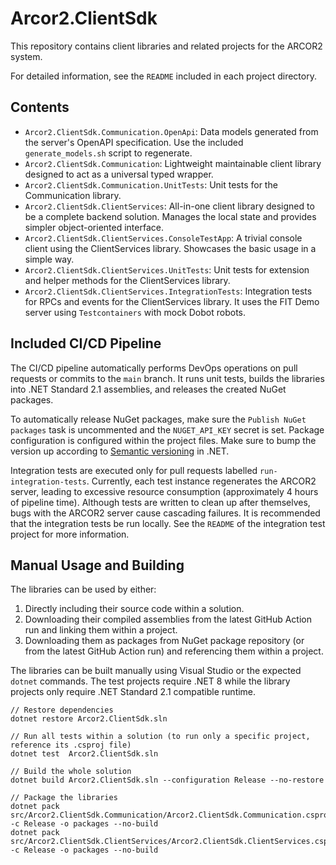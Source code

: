 # Arcor2.ClientSdk

This repository contains client libraries and related projects for the ARCOR2 system.

For detailed information, see the `README` included in each project directory.

## Contents

- `Arcor2.ClientSdk.Communication.OpenApi`: Data models generated from the server's OpenAPI specification. Use the included `generate_models.sh` script to regenerate.
- `Arcor2.ClientSdk.Communication`: Lightweight maintainable client library designed to act as a universal typed wrapper.
- `Arcor2.ClientSdk.Communication.UnitTests`: Unit tests for the Communication library.
- `Arcor2.ClientSdk.ClientServices`: All-in-one client library designed to be a complete backend solution. Manages the local state and provides simpler object-oriented interface.
- `Arcor2.ClientSdk.ClientServices.ConsoleTestApp`: A trivial console client using the ClientServices library. Showcases the basic usage in a simple way.
- `Arcor2.ClientSdk.ClientServices.UnitTests`: Unit tests for extension and helper methods for the ClientServices library.
- `Arcor2.ClientSdk.ClientServices.IntegrationTests`: Integration tests for RPCs and events for the ClientServices library. It uses the FIT Demo server using `Testcontainers` with mock Dobot robots.

## Included CI/CD Pipeline

The CI/CD pipeline automatically performs DevOps operations on pull requests or commits to the `main` branch. It runs unit tests, builds the libraries into .NET Standard 2.1 assemblies, and releases the created NuGet packages. 

To automatically release NuGet packages, make sure the `Publish NuGet packages` task is uncommented and the `NUGET_API_KEY` secret is set.
Package configuration is configured within the project files. Make sure to bump the version up according to [Semantic versioning](https://learn.microsoft.com/en-us/dotnet/csharp/versioning) in .NET.

Integration tests are executed only for pull requests labelled `run-integration-tests`. Currently, each test instance regenerates the ARCOR2 server, leading to excessive resource consumption (approximately 4 hours of pipeline time). Although tests are written to clean up after themselves, bugs with the ARCOR2 server cause cascading failures. It is recommended that the integration tests be run locally. See the `README` of the integration test project for more information.

## Manual Usage and Building
The libraries can be used by either:
1. Directly including their source code within a solution.
2. Downloading their compiled assemblies from the latest GitHub Action run and linking them within a project.
3. Downloading them as packages from NuGet package repository (or from the latest GitHub Action run) and referencing them within a project.

The libraries can be built manually using Visual Studio or the expected `dotnet` commands. The test projects require .NET 8 while the library projects only require .NET Standard 2.1 compatible runtime.

```
// Restore dependencies
dotnet restore Arcor2.ClientSdk.sln

// Run all tests within a solution (to run only a specific project, reference its .csproj file)
dotnet test  Arcor2.ClientSdk.sln

// Build the whole solution
dotnet build Arcor2.ClientSdk.sln --configuration Release --no-restore

// Package the libraries
dotnet pack src/Arcor2.ClientSdk.Communication/Arcor2.ClientSdk.Communication.csproj -c Release -o packages --no-build
dotnet pack src/Arcor2.ClientSdk.ClientServices/Arcor2.ClientSdk.ClientServices.csproj -c Release -o packages --no-build
```
